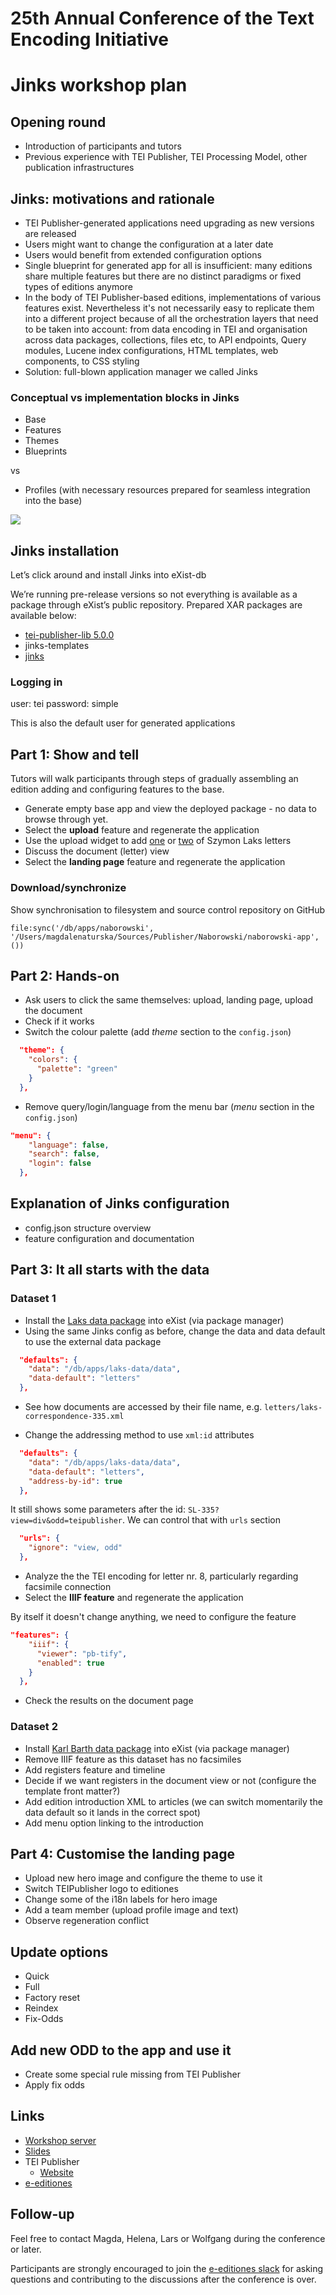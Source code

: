 # 25th Annual Conference of the Text Encoding Initiative
# Jinks workshop plan

## Opening round

- Introduction of participants and tutors
- Previous experience with TEI Publisher, TEI Processing Model, other publication infrastructures

## Jinks: motivations and rationale

- TEI Publisher-generated applications need upgrading as new versions are released
- Users might want to change the configuration at a later date
- Users would benefit from extended configuration options
- Single blueprint for generated app for all is insufficient: many editions share multiple features but there are no distinct paradigms or fixed types of editions anymore
- In the body of TEI Publisher-based editions, implementations of various features exist. Nevertheless it's not necessarily
easy to replicate them into a different project because of all the orchestration layers that need to be taken into account: from data encoding in TEI and organisation across data packages, collections, files etc, to API endpoints, Query modules, Lucene index configurations, HTML templates, web components, to CSS styling
- Solution: full-blown application manager we called Jinks

### Conceptual vs implementation blocks in Jinks

- Base
- Features
- Themes
- Blueprints

vs

- Profiles (with necessary resources prepared for seamless integration into the base)

![](/images/jinks.jpg)

## Jinks installation

Let’s click around and install Jinks into eXist-db

We’re running pre-release versions so not everything is available as a package through eXist’s public repository. Prepared XAR packages are available below:

- [tei-publisher-lib 5.0.0]()
- jinks-templates
- [jinks]() 

### Logging in

user: tei 
password: simple

This is also the default user for generated applications

## Part 1:  Show and tell

Tutors will walk participants through steps of gradually assembling an edition adding and configuring features to the base.

- Generate empty base app and view the deployed package - no data to browse through yet.
- Select the **upload** feature and regenerate the application
- Use the upload widget to add [one](data/laks-correspondence-334.xml)  or [two](data/laks-correspondence-335.xml) of Szymon Laks letters
- Discuss the document (letter) view
- Select the **landing page** feature and regenerate the application

### Download/synchronize

Show synchronisation to filesystem and source control repository on GitHub

```xquery
file:sync('/db/apps/naborowski', '/Users/magdalenaturska/Sources/Publisher/Naborowski/naborowski-app', ())
```

## Part 2: Hands-on

- Ask users to click the same themselves: upload, landing page, upload the document
- Check if it works
- Switch the colour palette (add *theme* section to the `config.json`)

```json
  "theme": {
    "colors": {
      "palette": "green"
    }
  },
```

- Remove query/login/language from the menu bar (*menu* section in the `config.json`)

```json
"menu": {
    "language": false,
    "search": false,
    "login": false
  },
```

## Explanation of Jinks configuration

- config.json structure overview
- feature configuration and documentation

## Part 3: It all starts with the data

### Dataset 1

- Install the [Laks data package](data/xars/laks-data-1.0.xar) into eXist (via package manager)
- Using the same Jinks config as before, change the data and data default to use the external data package

```json
  "defaults": {
    "data": "/db/apps/laks-data/data",
    "data-default": "letters"    
  },
```
- See how documents are accessed by their file name, e.g. `letters/laks-correspondence-335.xml`

- Change the addressing method to use `xml:id` attributes

```json
  "defaults": {
    "data": "/db/apps/laks-data/data",
    "data-default": "letters",
    "address-by-id": true   
  },
```

It still shows some parameters after the id: `SL-335?view=div&odd=teipublisher`. We can control that with `urls` section

```json
  "urls": {
    "ignore": "view, odd"
  },
```

- Analyze the the TEI encoding for letter nr. 8, particularly regarding facsimile connection
- Select the **IIIF feature** and regenerate the application

By itself it doesn't change anything, we need to configure the feature

```json
"features": {
    "iiif": {
      "viewer": "pb-tify",
      "enabled": true
    }
  },
```

- Check the results on the document page

### Dataset 2

- Install [Karl Barth data package](data/xars/kb-data.xar) into eXist (via package manager)
- Remove IIIF feature as this dataset has no facsimiles
- Add registers feature and timeline
- Decide if we want registers in the document view or not (configure the template front matter?)
- Add edition introduction XML to articles (we can switch momentarily the data default so it lands in the correct spot)
- Add menu option linking to the introduction

## Part 4: Customise the landing page

- Upload new hero image and configure the theme to use it
- Switch TEIPublisher logo to editiones
- Change some of the i18n labels for hero image
- Add a team member (upload profile image and text)
- Observe regeneration conflict

## Update options

- Quick
- Full
- Factory reset
- Reindex
- Fix-Odds

## Add new ODD to the app and use it

- Create some special rule missing from TEI Publisher
- Apply fix odds

## Links
* [Workshop server](https://workshop.jinntec.de/exist/)
* [Slides]()
* TEI Publisher
  - [Website](https://teipublisher.org)
* [e-editiones](https://e-editiones.org/)

## Follow-up

Feel free to contact Magda, Helena, Lars or Wolfgang during the conference or later.

Participants are strongly encouraged to join the [e-editiones slack](https://join.slack.com/t/e-editiones/shared_invite/zt-e19jc03q-OFaVni~_lh6emSHen6pswg)
for asking questions and contributing to the discussions after the conference is over.
